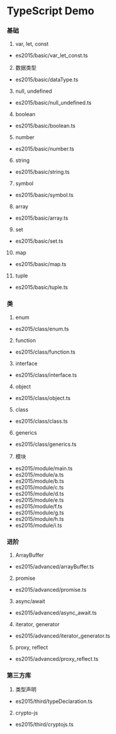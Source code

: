 ﻿# TypeScript Demo


### 基础
1. var, let, const
- es2015/basic/var_let_const.ts
2. 数据类型
- es2015/basic/dataType.ts
3. null, undefined
- es2015/basic/null_undefined.ts
4. boolean
- es2015/basic/boolean.ts
5. number
- es2015/basic/number.ts
6. string
- es2015/basic/string.ts
7. symbol
- es2015/basic/symbol.ts
8. array
- es2015/basic/array.ts
9. set
- es2015/basic/set.ts
10. map
- es2015/basic/map.ts
11. tuple
- es2015/basic/tuple.ts

### 类
1. enum
- es2015/class/enum.ts
2. function
- es2015/class/function.ts
3. interface
- es2015/class/interface.ts
4. object
- es2015/class/object.ts
5. class
- es2015/class/class.ts
6. generics
- es2015/class/generics.ts
7. 模块
- es2015/module/main.ts
- es2015/module/a.ts
- es2015/module/b.ts
- es2015/module/c.ts
- es2015/module/d.ts
- es2015/module/e.ts
- es2015/module/f.ts
- es2015/module/g.ts
- es2015/module/h.ts
- es2015/module/i.ts

### 进阶
1. ArrayBuffer
- es2015/advanced/arrayBuffer.ts
2. promise
- es2015/advanced/promise.ts
3. async/await
- es2015/advanced/async_await.ts
4. iterator, generator
- es2015/advanced/iterator_generator.ts
5. proxy, reflect
- es2015/advanced/proxy_reflect.ts

### 第三方库
1. 类型声明
- es2015/third/typeDeclaration.ts
2. crypto-js
- es2015/third/cryptojs.ts